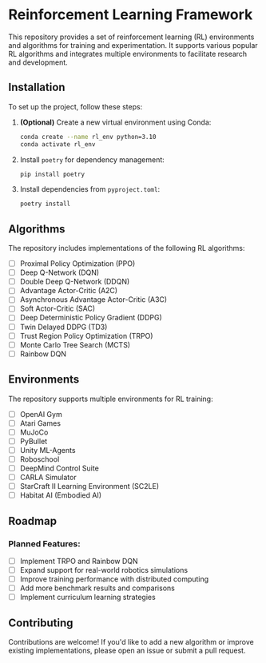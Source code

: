 # Reinforcement Learning Framework

This repository provides a set of reinforcement learning (RL) environments and algorithms for training and experimentation. It supports various popular RL algorithms and integrates multiple environments to facilitate research and development.

## Installation

To set up the project, follow these steps:

1. **(Optional)** Create a new virtual environment using Conda:
   ```bash
   conda create --name rl_env python=3.10
   conda activate rl_env
   ```

2. Install `poetry` for dependency management:
   ```bash
   pip install poetry
   ```

3. Install dependencies from `pyproject.toml`:
   ```bash
   poetry install
   ```

## Algorithms

The repository includes implementations of the following RL algorithms:

- [ ] Proximal Policy Optimization (PPO)
- [ ] Deep Q-Network (DQN)
- [ ] Double Deep Q-Network (DDQN)
- [ ] Advantage Actor-Critic (A2C)
- [ ] Asynchronous Advantage Actor-Critic (A3C)
- [ ] Soft Actor-Critic (SAC)
- [ ] Deep Deterministic Policy Gradient (DDPG)
- [ ] Twin Delayed DDPG (TD3)
- [ ] Trust Region Policy Optimization (TRPO)
- [ ] Monte Carlo Tree Search (MCTS)
- [ ] Rainbow DQN

## Environments

The repository supports multiple environments for RL training:

- [ ] OpenAI Gym
- [ ] Atari Games
- [ ] MuJoCo
- [ ] PyBullet
- [ ] Unity ML-Agents
- [ ] Roboschool
- [ ] DeepMind Control Suite
- [ ] CARLA Simulator
- [ ] StarCraft II Learning Environment (SC2LE)
- [ ] Habitat AI (Embodied AI)

## Roadmap

### Planned Features:
- [ ] Implement TRPO and Rainbow DQN
- [ ] Expand support for real-world robotics simulations
- [ ] Improve training performance with distributed computing
- [ ] Add more benchmark results and comparisons
- [ ] Implement curriculum learning strategies

## Contributing

Contributions are welcome! If you'd like to add a new algorithm or improve existing implementations, please open an issue or submit a pull request.